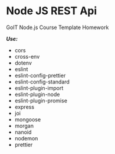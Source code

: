 # Node JS REST Api

GoIT Node.js Course Template Homework

**_Use:_**

- cors
- cross-env
- dotenv
- eslint
- eslint-config-prettier
- eslint-config-standard
- eslint-plugin-import
- eslint-plugin-node
- eslint-plugin-promise
- express
- joi
- mongoose
- morgan
- nanoid
- nodemon
- prettier
